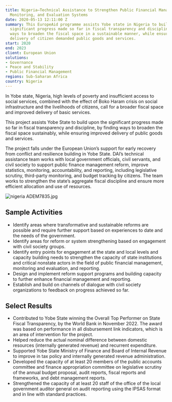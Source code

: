 ```yaml
---
title: Nigeria—Technical Assistance to Strengthen Public Financial Management, Statistics,
  Monitoring, and Evaluation Systems
date: 2020-05-13 12:11:00 Z
summary: This EuropeAid programme assists Yobe state in Nigeria to build upon the
  significant progress made so far in fiscal transparency and discipline, by finding
  ways to broaden the fiscal space in a sustainable manner, while ensuring improved
  delivery of citizen demanded public goods and services.
start: 2020
end: 2023
client: European Union
solutions:
- Governance
- Peace and Stability
- Public Financial Management
regions: Sub-Saharan Africa
country: Nigeria
---
```


In Yobe state, Nigeria, high levels of poverty and insufficient access to social services, combined with the effect of Boko Haram crisis on social infrastructure and the livelihoods of citizens, call for a broader fiscal space and improved delivery of basic services.

This project assists Yobe State to build upon the significant progress made so far in fiscal transparency and discipline, by finding ways to broaden the fiscal space sustainably, while ensuring improved delivery of public goods and services.

The project falls under the European Union’s support for early recovery from conflict and resilience building in Yobe State. DAI’s technical assistance team works with local government officials, civil servants, and civil society to support public finance management reform, improve statistics, monitoring, accountability, and reporting, including legislative scrutiny, third-party monitoring, and budget tracking by citizens. The team works to strengthen the state’s aggregate fiscal discipline and ensure more efficient allocation and use of resources.

![nigeria ADEM7835.jpg](/uploads/nigeria%20ADEM7835.jpg)

## Sample Activities

* Identify areas where transformative and sustainable reforms are possible and require further support based on experiences to date and the needs of the government.
* Identify areas for reform or system strengthening based on engagement with civil society groups.
* Identify entry points for engagement at the state and local levels and capacity building needs to strengthen the capacity of state institutions and critical nonstate actors in the field of public financial management, monitoring and evaluation, and reporting.
* Design and implement reform support programs and building capacity to further enhance financial management and reporting.
* Establish and build on channels of dialogue with civil society organizations to feedback on progress achieved so far.

## Select Results

* Contributed to Yobe State winning the Overall Top Performer on State Fiscal Transparency, by the World Bank in November 2022. The award was based on performance in all disbursement link indicators, which is an area of intervention for the project.
* Helped reduce the actual nominal difference between domestic resources (internally generated revenue) and recurrent expenditure.
* Supported Yobe State Ministry of Finance and Board of Internal Revenue to improve in tax policy and internally generated revenue administration.
* Developed the capacity of at least 20 members of the public accounts committee and finance appropriation committee on legislative scrutiny of the annual budget proposal, audit reports, fiscal reports and frameworks, and debt management reports.
* Strengthened the capacity of at least 20 staff of the office of the local government auditor general on audit reporting using the IPSAS format and in line with standard practices.
